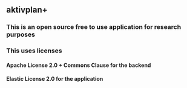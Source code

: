 ## aktivplan+ 

### This is an open source free to use application for research purposes 
### This uses licenses 

#### Apache License 2.0 + Commons Clause for the backend
#### Elastic License 2.0 for the application


